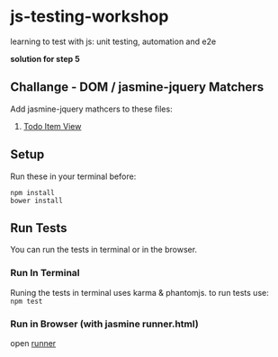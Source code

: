 # js-testing-workshop
learning to test with js: unit testing, automation and e2e

**solution for step 5**

## Challange - DOM / jasmine-jquery Matchers
Add jasmine-jquery mathcers to these files:  
1. [Todo Item View](test/spec/ItemView.spec.js)  

## Setup  
Run these in your terminal before:  
```
npm install  
bower install
```  


## Run Tests  
You can run the tests in terminal or in the browser.

### Run In Terminal  
Runing the tests in terminal uses karma & phantomjs. to run tests use:  
```npm test```

### Run in Browser (with jasmine runner.html)  
open [runner](/test/runner.html)